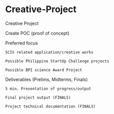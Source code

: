 # Creative-Project

Creative Project

Create POC (proof of concept)

Preferred focus


	SCIS related application/creative works
	
	Possible Philippine StartUp Challenge projects
	
	Possible BPI science Award Project

Deliverables (Prelims, Midterms, Finals)


	5 min. Presentation of progress/output
	
	Final project output (FINALS)
	
	Project technical documentation (FINALS)
